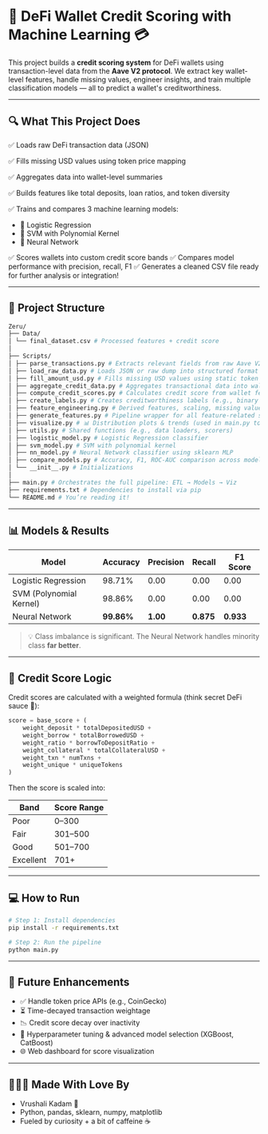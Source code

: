 # 🦄 DeFi Wallet Credit Scoring with Machine Learning 💳


This project builds a **credit scoring system** for DeFi wallets using transaction-level data from the **Aave V2 protocol**. We extract key wallet-level features, handle missing values, engineer insights, and train multiple classification models — all to predict a wallet's creditworthiness.

---

## 🔍 What This Project Does

✅ Loads raw DeFi transaction data (JSON)

✅ Fills missing USD values using token price mapping

✅ Aggregates data into wallet-level summaries

✅ Builds features like total deposits, loan ratios, and token diversity

✅ Trains and compares 3 machine learning models:

* 🎯 Logistic Regression
* 🎩 SVM with Polynomial Kernel
* 🧠 Neural Network

✅ Scores wallets into custom credit score bands
✅ Compares model performance with precision, recall, F1
✅ Generates a cleaned CSV file ready for further analysis or integration!

---

## 📁 Project Structure

```bash
Zeru/
├── Data/
│ └── final_dataset.csv # Processed features + credit score
│
├── Scripts/
│ ├── parse_transactions.py # Extracts relevant fields from raw Aave V2 data
│ ├── load_raw_data.py # Loads JSON or raw dump into structured format
│ ├── fill_amount_usd.py # Fills missing USD values using static token prices
│ ├── aggregate_credit_data.py # Aggregates transactional data into wallet-level metrics
│ ├── compute_credit_scores.py # Calculates credit score from wallet features
│ ├── create_labels.py # Creates creditworthiness labels (e.g., binary classification)
│ ├── feature_engineering.py # Derived features, scaling, missing value imputation
│ ├── generate_features.py # Pipeline wrapper for all feature-related steps
│ ├── visualize.py # 📊 Distribution plots & trends (used in main.py too)
│ ├── utils.py # Shared functions (e.g., data loaders, scorers)
│ ├── logistic_model.py # Logistic Regression classifier
│ ├── svm_model.py # SVM with polynomial kernel
│ ├── nn_model.py # Neural Network classifier using sklearn MLP
│ ├── compare_models.py # Accuracy, F1, ROC-AUC comparison across models
│ └── __init__.py # Initializations
│
├── main.py # Orchestrates the full pipeline: ETL → Models → Viz
├── requirements.txt # Dependencies to install via pip
└── README.md # You’re reading it!
```

---

## 📊 Models & Results

| Model                   | Accuracy   | Precision | Recall    | F1 Score  |
| ----------------------- | ---------- | --------- | --------- | --------- |
| Logistic Regression     | 98.71%     | 0.00      | 0.00      | 0.00      |
| SVM (Polynomial Kernel) | 98.86%     | 0.00      | 0.00      | 0.00      |
| Neural Network          | **99.86%** | **1.00**  | **0.875** | **0.933** |

> 💡 Class imbalance is significant. The Neural Network handles minority class **far better**.

---

## 🧠 Credit Score Logic

Credit scores are calculated with a weighted formula (think secret DeFi sauce 🥫):

```python
score = base_score + (
    weight_deposit * totalDepositedUSD +
    weight_borrow * totalBorrowedUSD +
    weight_ratio * borrowToDepositRatio +
    weight_collateral * totalCollateralUSD +
    weight_txn * numTxns +
    weight_unique * uniqueTokens
)
```

Then the score is scaled into:

| Band      | Score Range |
| --------- | ----------- |
| Poor      | 0–300       |
| Fair      | 301–500     |
| Good      | 501–700     |
| Excellent | 701+        |

---

## 💻 How to Run

```bash
# Step 1: Install dependencies
pip install -r requirements.txt

# Step 2: Run the pipeline
python main.py
```

---

## 🔮 Future Enhancements

* ✅ Handle token price APIs (e.g., CoinGecko)
* ⏳ Time-decayed transaction weightage
* 📉 Credit score decay over inactivity
* 🧠 Hyperparameter tuning & advanced model selection (XGBoost, CatBoost)
* 🌐 Web dashboard for score visualization

---

## 👩‍💻✨ Made With Love By

* Vrushali Kadam 💙
* Python, pandas, sklearn, numpy, matplotlib
* Fueled by curiosity + a bit of caffeine ☕️
